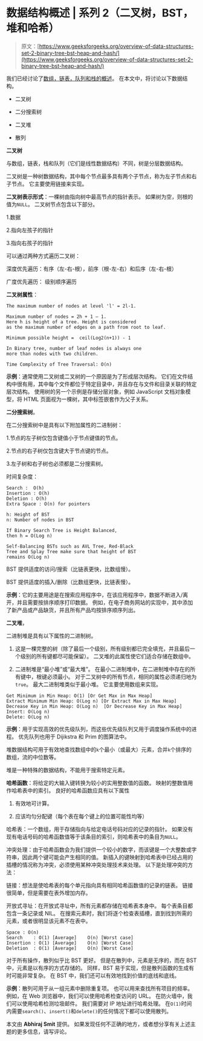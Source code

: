 # 数据结构概述 | 系列 2（二叉树，BST，堆和哈希）

> 原文：[https://www.geeksforgeeks.org/overview-of-data-structures-set-2-binary-tree-bst-heap-and-hash/](https://www.geeksforgeeks.org/overview-of-data-structures-set-2-binary-tree-bst-heap-and-hash/)

我们已经讨论了[数组，链表，队列和栈的概述](https://www.geeksforgeeks.org/overview-of-data-structures-set-1-linear-data-structures/)。 在本文中，将讨论以下数据结构。

+   二叉树

+   二分搜索树

+   二叉堆

+   散列

**二叉树**

与数组，链表，栈和队列（它们是线性数据结构）不同，树是分层数据结构。

二叉树是一种树数据结构，其中每个节点最多具有两个子节点，称为左子节点和右子节点。 它主要使用链接来实现。

**二叉树表示形式**：一棵树由指向树中最高节点的指针表示。 如果树为空，则根的值为`NULL`。 二叉树节点包含以下部分。

1.数据

2.指向左孩子的指针

3.指向右孩子的指针

可以通过两种方式遍历二叉树：

深度优先遍历：有序（左-右-根），前序（根-左-右）和后序（左-右-根）

广度优先遍历： 级别顺序遍历

**二叉树属性**：

```
The maximum number of nodes at level 'l' = 2l-1.

Maximum number of nodes = 2h + 1 – 1.
Here h is height of a tree. Height is considered 
as the maximum number of edges on a path from root to leaf.

Minimum possible height =  ceil(Log2(n+1)) - 1  

In Binary tree, number of leaf nodes is always one 
more than nodes with two children.

Time Complexity of Tree Traversal: O(n)

```

**示例**：通常使用二叉树或二叉树的一个原因是为了形成层次结构。 它们在文件结构中很有用，其中每个文件都位于特定目录中，并且存在与文件和目录关联的特定层次结构。 使用树的另一个示例是存储分层对象，例如 JavaScript 文档对象模型，将 HTML 页面视为一棵树，其中标签嵌套作为父子关系。

**二分搜索树**。

在二分搜索树中是具有以下附加属性的二进制树：

1.节点的左子树仅包含键值小于节点键值的节点。

2.节点的右子树仅包含键大于节点键的节点。

3.左子树和右子树也必须都是二分搜索树。

时间复杂度：

```
Search :  O(h)
Insertion : O(h)
Deletion : O(h)
Extra Space : O(n) for pointers

h: Height of BST
n: Number of nodes in BST

If Binary Search Tree is Height Balanced, 
then h = O(Log n) 

Self-Balancing BSTs such as AVL Tree, Red-Black
Tree and Splay Tree make sure that height of BST 
remains O(Log n)

```

BST 提供适度的访问/搜索（比链表更快，比数组慢）。

BST 提供适度的插入/删除（比数组更快，比链表慢）。

**示例**：它的主要用途是在搜索应用程序中，在该应用程序中，数据不断进入/离开，并且需要按排序顺序打印数据。 例如，在电子商务网站的实现中，其中添加了新产品或产品缺货，并且所有产品均按排序顺序列出。

**二叉堆**，

二进制堆是具有以下属性的二进制树。

1.  这是一棵完整的树（除了最后一个级别，所有级别都已完全填充，并且最后一个级别的所有键都尽可能保留）。 二叉堆的此属性使它们适合存储在数组中。

2.  二进制堆是“最小堆”或“最大堆”。 在最小二进制堆中，在二进制堆中存在的所有键中，根键必须最小。 对于二叉树中的所有节点，相同的属性必须递归地为`true`。 最大二进制堆类似于最小堆。 它主要使用数组来实现。

```
Get Minimum in Min Heap: O(1) [Or Get Max in Max Heap]
Extract Minimum Min Heap: O(Log n) [Or Extract Max in Max Heap]
Decrease Key in Min Heap: O(Log n)  [Or Decrease Key in Max Heap]
Insert: O(Log n) 
Delete: O(Log n)

```

**示例**：用于实现高效的优先级队列，而这些优先级队列又用于调度操作系统中的进程。 优先队列也用于 Dijikstra 和 Prim 的图算法中。

堆数据结构可用于有效地查找数组中的`k`个最小（或最大）元素，合并`k`个排序的数组，流的中位数等。

堆是一种特殊的数据结构，不能用于搜索特定元素。

**哈希函数**：将给定的大输入键转换为较小的实用整数值的函数。 映射的整数值用作哈希表中的索引。 良好的哈希函数应具有以下属性

1.  有效地可计算。

2.  应该均匀分配键（每个表在每个键上的位置可能性均等）

哈希表：一个数组，用于存储指向与给定电话号码对应的记录的指针。 如果没有现有电话号码的哈希函数值等于该条目的索引，则哈希表中的条目为`NULL`。

冲突处理：由于哈希函数会为我们提供一个较小的数字，而该键是一个大整数或字符串，因此两个键可能会产生相同的值。 新插入的键映射到哈希表中已经占用的插槽的情况称为冲突，必须使用某种冲突处理技术来处理。 以下是处理冲突的方法：

链接：想法是使哈希表的每个单元指向具有相同哈希函数值的记录的链表。 链接很简单，但是需要在表外增加内存。

开放式寻址：在开放式寻址中，所有元素都存储在哈希表本身中。 每个表条目都包含一条记录或 NIL。 在搜索元素时，我们将逐个检查表插槽，直到找到所需的元素，或者很明显该元素不在表中。

```
Space : O(n)
Search    : O(1) [Average]    O(n) [Worst case]
Insertion : O(1) [Average]    O(n) [Worst Case]
Deletion  : O(1) [Average]    O(n) [Worst Case]

```

对于所有操作，散列似乎比 BST 更好。 但是在散列中，元素是无序的，而在 BST 中，元素是以有序的方式存储的。 同样，BST 易于实现，但是散列函数的生成有时可能非常复杂。 在 BST 中，我们还可以有效地找到价值的底线和底线。

**示例**：散列可用于从一组元素中删除重复项。 也可以用来查找所有项目的频率。 例如，在 Web 浏览器中，我们可以使用哈希检查访问的 URL。 在防火墙中，我们可以使用哈希检测垃圾邮件。 我们需要对 IP 地址进行哈希处理。 在`O(1)`时间内需要`search()`、`insert()`和`delete()`的任何情况下都可以使用散列。

本文由 **Abhiraj Smit** 提供。 如果发现任何不正确的地方，或者想分享有关上述主题的更多信息，请写评论。

